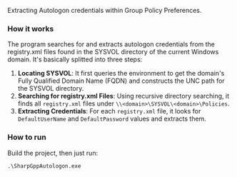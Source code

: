 Extracting Autologon credentials within Group Policy Preferences.

### How it works
The program searches for and extracts autologon credentials from the registry.xml files found in the SYSVOL directory of the current Windows domain.
It's basically splitted into three steps:

1. **Locating SYSVOL**: It first queries the environment to get the domain's Fully Qualified Domain Name (FQDN) and constructs the UNC path for the SYSVOL directory.
2. **Searching for registry.xml Files**: Using recursive directory searching, it finds all `registry.xml` files under `\\<domain>\SYSVOL\<domain>\Policies`.
3. **Extracting Credentials**: For each `registry.xml` file, it looks for `DefaultUserName` and `DefaultPassword` values and extracts them.

### How to run
Build the project, then just run:

```cmd
.\SharpGppAutologon.exe
```
